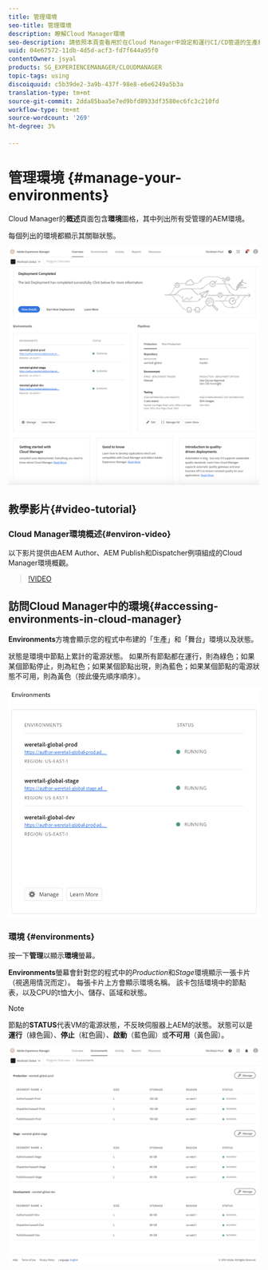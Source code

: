 ```yaml
---
title: 管理環境
seo-title: 管理環境
description: 瞭解Cloud Manager環境
seo-description: 請依照本頁查看用於在Cloud Manager中設定和運行CI/CD管道的生產和非生產環境的清單。
uuid: 04e67572-11db-4d5d-acf3-fd7f644a95f0
contentOwner: jsyal
products: SG_EXPERIENCEMANAGER/CLOUDMANAGER
topic-tags: using
discoiquuid: c5b39de2-3a9b-437f-98e8-e6e6249a5b3a
translation-type: tm+mt
source-git-commit: 2dda85baa5e7ed9bfd8933df3580ec6fc3c210fd
workflow-type: tm+mt
source-wordcount: '269'
ht-degree: 3%

---
```



# 管理環境 {#manage-your-environments}

Cloud Manager的&#x200B;**概述**&#x200B;頁面包含&#x200B;**環境**&#x200B;圖格，其中列出所有受管理的AEM環境。

每個列出的環境都顯示其關聯狀態。

![](assets/Manage-Environ-Overview.png)

## 教學影片{#video-tutorial}

### Cloud Manager環境概述{#environ-video}

以下影片提供由AEM Author、AEM Publish和Dispatcher例項組成的Cloud Manager環境概觀。

>[!VIDEO](https://video.tv.adobe.com/v/26318/)

## 訪問Cloud Manager中的環境{#accessing-environments-in-cloud-manager}

**Environments**&#x200B;方塊會顯示您的程式中布建的「生產」和「舞台」環境以及狀態。

狀態是環境中節點上累計的電源狀態。 如果所有節點都在運行，則為綠色；如果某個節點停止，則為紅色；如果某個節點出現，則為藍色；如果某個節點的電源狀態不可用，則為黃色（按此優先順序順序）。

![](assets/Environments-card-new.png)

### 環境 {#environments}

按一下&#x200B;**管理**&#x200B;以顯示&#x200B;**環境**&#x200B;螢幕。

**Environments**&#x200B;螢幕會針對您的程式中的&#x200B;*Production*&#x200B;和&#x200B;*Stage*&#x200B;環境顯示一張卡片（視適用情況而定）。 每張卡片上方會顯示環境名稱。 該卡包括環境中的節點表，以及CPU的t恤大小、儲存、區域和狀態。

>[!NOTE]
>
>節點的&#x200B;**STATUS**&#x200B;代表VM的電源狀態，不反映伺服器上AEM的狀態。 狀態可以是&#x200B;**運行**（綠色圓）、**停止**（紅色圓）、**啟動**（藍色圓）或&#x200B;**不可用**（黃色圓）。

![](assets/Environments-tab.png)
